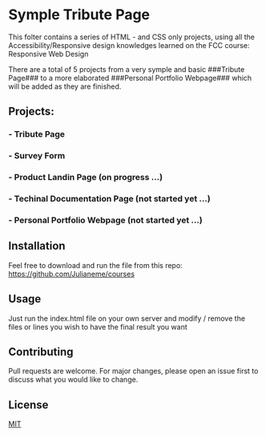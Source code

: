 # Symple Tribute Page

This folter contains a series of HTML - and CSS only projects, using all the Accessibility/Responsive design knowledges learned on the FCC course: Responsive Web Design

There are a total of 5 projects from a very symple and basic ###Tribute Page### to a more elaborated ###Personal Portfolio Webpage### which will be added as they are finished.

## Projects:

### - Tribute Page
### - Survey Form
### - Product Landin Page (on progress ...)
### - Techinal Documentation Page (not started yet ...)
### - Personal Portfolio Webpage (not started yet ...)


## Installation

Feel free to download and run the file from this repo:
https://github.com/Julianeme/courses


## Usage

Just run the index.html file on your own server and modify / remove the files or
lines you wish to have the final result you want

## Contributing
Pull requests are welcome. For major changes, please open an issue first to discuss what you would like to change.


## License
[MIT](https://choosealicense.com/licenses/mit/)